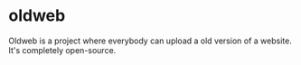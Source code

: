 # oldweb
Oldweb is a project where everybody can upload a old version of a website. It's completely open-source.
